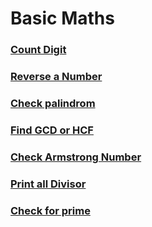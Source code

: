 # Basic Maths

### [Count Digit](/maths/countdigit.cpp)
### [Reverse a Number](/maths/reverse.cpp)
### [Check palindrom](/maths/palindrom.cpp)
### [Find GCD or HCF](/maths/GCDorHCF.cpp)
### [Check Armstrong Number](/maths/armstrong.cpp)
### [Print all Divisor](/maths/divisor.cpp)
### [Check for prime](/maths/prime.cpp)
